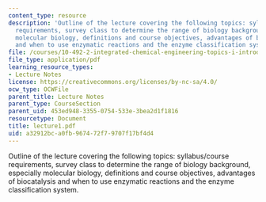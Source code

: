 ```yaml
---
content_type: resource
description: 'Outline of the lecture covering the following topics: syllabus/course
  requirements, survey class to determine the range of biology background, especially
  molecular biology, definitions and course objectives, advantages of biocatalysis
  and when to use enzymatic reactions and the enzyme classification system.'
file: /courses/10-492-2-integrated-chemical-engineering-topics-i-introduction-to-biocatalysis-fall-2004/a32912bca0fb967472f79707f17bf4d4_lecture1.pdf
file_type: application/pdf
learning_resource_types:
- Lecture Notes
license: https://creativecommons.org/licenses/by-nc-sa/4.0/
ocw_type: OCWFile
parent_title: Lecture Notes
parent_type: CourseSection
parent_uid: 453ed948-3355-0754-533e-3bea2d1f1816
resourcetype: Document
title: lecture1.pdf
uid: a32912bc-a0fb-9674-72f7-9707f17bf4d4
---
```

Outline of the lecture covering the following topics: syllabus/course requirements, survey class to determine the range of biology background, especially molecular biology, definitions and course objectives, advantages of biocatalysis and when to use enzymatic reactions and the enzyme classification system.